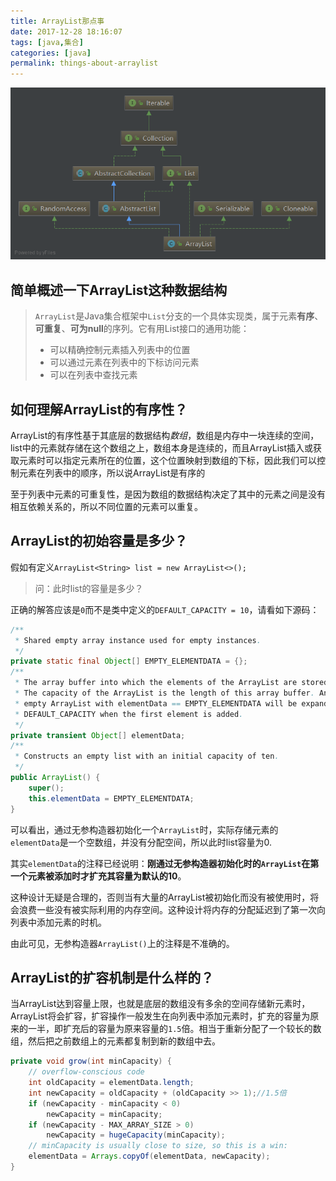 ```yaml
---
title: ArrayList那点事
date: 2017-12-28 18:16:07
tags: [java,集合]
categories: [java]
permalink: things-about-arraylist
---
```

![ArrayList继承结构](/uploads/notes/ArrayList.png)

<!--more-->

## 简单概述一下ArrayList这种数据结构 ##
> `ArrayList`是Java集合框架中`List`分支的一个具体实现类，属于元素**有序**、**可重复**、**可为null**的序列。它有用List接口的通用功能：
> - 可以精确控制元素插入列表中的位置
> - 可以通过元素在列表中的下标访问元素
> - 可以在列表中查找元素

## 如何理解ArrayList的有序性？ ##
ArrayList的有序性基于其底层的数据结构*数组*，数组是内存中一块连续的空间，list中的元素就存储在这个数组之上，数组本身是连续的，而且ArrayList插入或获取元素时可以指定元素所在的位置，这个位置映射到数组的下标，因此我们可以控制元素在列表中的顺序，所以说ArrayList是有序的

至于列表中元素的可重复性，是因为数组的数据结构决定了其中的元素之间是没有相互依赖关系的，所以不同位置的元素可以重复。

## ArrayList的初始容量是多少？ ##
假如有定义`ArrayList<String> list = new ArrayList<>();`
> 问：此时list的容量是多少？

正确的解答应该是`0`而不是类中定义的`DEFAULT_CAPACITY = 10`，请看如下源码：
```java
/**
 * Shared empty array instance used for empty instances.
 */
private static final Object[] EMPTY_ELEMENTDATA = {};
/**
 * The array buffer into which the elements of the ArrayList are stored.
 * The capacity of the ArrayList is the length of this array buffer. Any
 * empty ArrayList with elementData == EMPTY_ELEMENTDATA will be expanded to
 * DEFAULT_CAPACITY when the first element is added.
 */
private transient Object[] elementData;
/**
 * Constructs an empty list with an initial capacity of ten.
 */
public ArrayList() {
    super();
    this.elementData = EMPTY_ELEMENTDATA;
}
```
可以看出，通过无参构造器初始化一个`ArrayList`时，实际存储元素的`elementData`是一个空数组，并没有分配空间，所以此时list容量为0.

其实`elementData`的注释已经说明：**刚通过无参构造器初始化时的`ArrayList`在第一个元素被添加时才扩充其容量为默认的10**。

这种设计无疑是合理的，否则当有大量的ArrayList被初始化而没有被使用时，将会浪费一些没有被实际利用的内存空间。这种设计将内存的分配延迟到了第一次向列表中添加元素的时机。

由此可见，无参构造器`ArrayList()`上的注释是不准确的。

## ArrayList的扩容机制是什么样的？ ##
当ArrayList达到容量上限，也就是底层的数组没有多余的空间存储新元素时，ArrayList将会扩容，扩容操作一般发生在向列表中添加元素时，扩充的容量为原来的一半，即扩充后的容量为原来容量的`1.5`倍。相当于重新分配了一个较长的数组，然后把之前数组上的元素都复制到新的数组中去。
```java
private void grow(int minCapacity) {
    // overflow-conscious code
    int oldCapacity = elementData.length;
    int newCapacity = oldCapacity + (oldCapacity >> 1);//1.5倍
    if (newCapacity - minCapacity < 0)
        newCapacity = minCapacity;
    if (newCapacity - MAX_ARRAY_SIZE > 0)
        newCapacity = hugeCapacity(minCapacity);
    // minCapacity is usually close to size, so this is a win:
    elementData = Arrays.copyOf(elementData, newCapacity);
}
```
